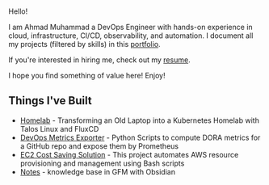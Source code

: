 Hello! <img src="https://media.giphy.com/media/hvRJCLFzcasrR4ia7z/giphy.gif" width="15">

I am Ahmad Muhammad a DevOps Engineer with hands-on experience in cloud, infrastructure, CI/CD, observability, and automation. I document all my projects (filtered by skills) in this [portfolio](http://rwxahmad.com/projects).

If you're interested in hiring me, check out my [resume](http://rwxahmad.com/resume).

I hope you find something of value here! Enjoy!

## Things I've Built
- [Homelab](https://github.com/rwxahmad) - Transforming an Old Laptop into a Kubernetes Homelab with Talos Linux and FluxCD
- [DevOps Metrics Exporter](https://github.com/rwxahmad) - Python Scripts to compute DORA metrics for a GitHub repo and expose them by Prometheus
- [EC2 Cost Saving Solution](https://github.com/rwxahmad) - This project automates AWS resource provisioning and management using Bash scripts
- [Notes](https://github.com/rwxahmad) - knowledge base in GFM with Obsidian
